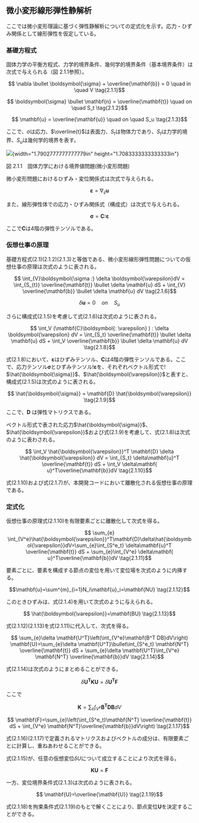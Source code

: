 <script type="text/x-mathjax-config">
MathJax.Hub.Config({
  tex2jax: {
    inlineMath: [['$','$'], ['\\(','\\)']],
    processEscapes: true},
  CommonHTML: { matchFontHeight: true },
  displayAlign: "center"
});
</script>
<script async src="https://cdn.mathjax.org/mathjax/latest/MathJax.js?config=TeX-AMS_CHTML"></script>

## 微小変形線形弾性静解析

ここでは微小変形理論に基づく弾性静解析についての定式化を示す。応力・ひずみ関係として線形弾性を仮定している。

### 基礎方程式

固体力学の平衡方程式、力学的境界条件、幾何学的境界条件（基本境界条件）は次式で与えられる（図
2.1.1参照）。

$$
\nabla \bullet \boldsymbol{\sigma} + \overline{\mathbf{b}} = 0 \quad in \quad V
\tag{2.1.1}$$

$$
\boldsymbol{\sigma} \bullet \mathbf{n} = \overline{\mathbf{t}} \quad on \quad S_t
\tag{2.1.2}$$

$$
\mathbf{u} = \overline{\mathbf{u}} \quad on \quad S_u
\tag{2.1.3}$$

ここで、$\sigma$は応力、$\overline{t}$は表面力、$S_t$は物体力であり、$S_t$は力学的境界、$S_u$は幾何学的境界を表す。

![](media/image9.png){width="1.7902777777777779in"
height="1.7083333333333333in"}

図 2.1.1　固体力学における境界値問題(微小変形問題)

微小変形問題におけるひずみ・変位関係式は次式で与えられる。

$$
\boldsymbol{\varepsilon} = \nabla _s \mathbf{u}
\tag{2.1.4}$$

また、線形弾性体での応力・ひずみ関係式（構成式）は次式で与えられる。

$$
\boldsymbol{\sigma}= \mathbf{C:}\boldsymbol{ \varepsilon}
\tag{2.1.5}$$

ここで$\mathbf{C}$は4階の弾性テンソルである。

### 仮想仕事の原理

基礎方程式(2.1)(2.1.2)(2.1.3)と等価である、微小変形線形弾性問題についての仮想仕事の原理は次式のように表される。

$$
\int_{V}\boldsymbol{\sigma :} \delta \boldsymbol{\varepsilon}dV = \int_{S_{t}} \overline{\mathbf{t}} \bullet
  \delta \mathbf{u} dS + \int_{V} \overline{\mathbf{b}} \bullet \delta \mathbf{u} dV
\tag{2.1.6}$$

$$
\delta\mathbf{ u} = 0 \quad on \quad S_u
\tag{2.1.7}$$

さらに構成式(2.1.5)を考慮して式(2.1.6)は次式のように表される。

$$
\int_V (\mathbf{C}\boldsymbol{: \varepsilon} ) : \delta \boldsymbol{\varepsilon} dV = \int_{S_t}
  \overline{\mathbf{t}} \bullet \delta \mathbf{u} dS + \int_V \overline{\mathbf{b}} \bullet \delta \mathbf{u}
  dV
\tag{2.1.8}$$

式(2.1.8)において、$\boldsymbol{\varepsilon}$はひずみテンソル、$\mathbf{C}$は4階の弾性テンソルである。ここで、応力テンソル$\boldsymbol{\sigma}$とひずみテンソル!$\boldsymbol{\varepsilon}$を、それぞれベクトル形式で!
$\hat{\boldsymbol{\sigma}}$、$\hat{\boldsymbol{\varepsilon}}$と表すと、構成式(2.1.5)は次式のように表される。

$$
\hat{\boldsymbol{\sigma}} = \mathbf{D} \hat{\boldsymbol{\varepsilon}}
\tag{2.1.9}$$

ここで、**D** は弾性マトリクスである。

ベクトル形式で表された応力$\hat{\boldsymbol{\sigma}}$、$\hat{\boldsymbol{\varepsilon}}$および式(2.1.9)を考慮して、式(2.1.8)は次式のように表わされる。

$$
\int_V \hat{\boldsymbol{\varepsilon}}^T \mathbf{D} \delta \hat{\boldsymbol{\varepsilon}} dV = \int_{S_t}
  \delta\mathbf{u}^T \overline{\mathbf{t}} dS + \int_V \delta\mathbf{ u}^T\overline{\mathbf{b}}dV
\tag{2.1.10}$$

式(2.1.10)および式(2.1.7)が、本開発コードにおいて離散化される仮想仕事の原理である。

### 定式化

仮想仕事の原理式(2.1.10)を有限要素ごとに離散化して次式を得る。

$$
\sum_{e}
  \int_{V^e}\hat{\boldsymbol{\varepsilon}}^T\mathbf{D}\delta\hat{\boldsymbol{\varepsilon}}dV=\sum_{e}\int_{S^e_t}
   \delta\mathbf{u}^T \overline{\mathbf{t}} dS + \sum_{e}\int_{V^e} \delta\mathbf{
     u}^T\overline{\mathbf{b}}dV
\tag{2.1.11}$$

要素ごとに、要素を構成する節点の変位を用いて変位場を次式のように内挿する。

$$\mathbf{u}=\sum^{m}_{i=1}N_i\mathbf{u}_i=\mathbf{NU}
\tag{2.1.12}$$

このときひずみは、式(2.1.4)を用いて次式のように与えられる。

$$
\hat{\boldsymbol{\varepsilon}}=\mathbf{BU}
\tag{2.1.13}$$

式(2.1.12)(2.1.13)を式(2.1.11)に代入して、次式を得る。

$$
\sum_{e}\delta \mathbf{U^T}\left(\int_{V^e}\mathbf{B^T DB}dV\right)
\mathbf{U}=\sum_{e}\delta \mathbf{U^T}\bullet\int_{S^e_t}
\mathbf{N^T} \overline{\mathbf{t}} dS + \sum_{e}\delta \mathbf{U^T}\int_{V^e} \mathbf{N^T}
\overline{\mathbf{b}}dV
\tag{2.1.14}$$

式(2.1.14)は次式のようにまとめることができる。

$$
\delta \mathbf{U^T}\mathbf{KU}=\delta \mathbf{U^T}\mathbf{F}
\tag{2.1.15}$$

ここで

$$
\mathbf{K}=\sum_{e}\int_{V^e}\mathbf{B^T DB}dV
\tag{2.1.16}$$

$$
\mathbf{F}=\sum_{e}\left(\int_{S^e_t}\mathbf{N^T} \overline{\mathbf{t}} dS +  \int_{V^e} \mathbf{N^T}\overline{\mathbf{b}}dV\right)
\tag{2.1.17}$$


式(2.1.16)(2.1.17)で定義されるマトリクスおよびベクトルの成分は、有限要素ごとに計算し、重ねあわせることができる。

式(2.1.15)が、任意の仮想変位$\delta{U}$について成立することにより次式を得る。

$$
\mathbf{KU}=\mathbf{F}
\tag{2.1.18}$$

一方、変位境界条件式(2.1.3)は次式のように表される。

$$
\mathbf{U}=\overline{\mathbf{U}}
\tag{2.1.19}$$

式(2.1.18)を拘束条件式(2.1.19)のもとで解くことにより、節点変位$\mathbf{U}$を決定することができる。

